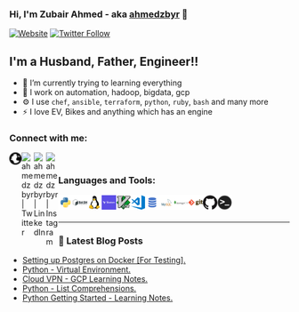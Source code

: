 ### Hi, I'm Zubair Ahmed - aka [ahmedzbyr][website] 👋

[![Website](https://img.shields.io/website?label=ahmedzbyr.gitlab.io&style=for-the-badge&url=https%3A%2F%2Fahmedzbyr.gitlab.io)](https://ahmedzbyr.gitlab.io/)
[![Twitter Follow](https://img.shields.io/twitter/follow/ahmedzbyr?color=1DA1F2&logo=twitter&style=for-the-badge)](https://twitter.com/ahmedzbyr)

## I'm a Husband, Father, Engineer!! 

- 🌱 I’m currently trying to learning everything 
- 🏢 I work on automation, hadoop, bigdata, gcp
- ⚙️ I use `chef`, `ansible`, `terraform`, `python`, `ruby`, `bash` and many more
- ⚡ I love EV, Bikes and anything which has an engine

### Connect with me:

[<img align="left" alt="ahmedzbyr.gitlab.io" width="22px" src="https://raw.githubusercontent.com/iconic/open-iconic/master/svg/globe.svg" />][website]
[<img align="left" alt="ahmedzbyr | Twitter" width="22px" src="https://cdn.jsdelivr.net/npm/simple-icons@v3/icons/twitter.svg" />][twitter]
[<img align="left" alt="ahmedzbyr | LinkedIn" width="22px" src="https://cdn.jsdelivr.net/npm/simple-icons@v3/icons/linkedin.svg" />][linkedin]
[<img align="left" alt="ahmedzbyr | Instagram" width="22px" src="https://cdn.jsdelivr.net/npm/simple-icons@v3/icons/instagram.svg" />][instagram]

<br />

### Languages and Tools:

[<img align="left" alt="Python" width="26px" src="https://raw.githubusercontent.com/github/explore/80688e429a7d4ef2fca1e82350fe8e3517d3494d/topics/python/python.png" />][website]
[<img align="left" alt="Bash" width="26px" src="https://raw.githubusercontent.com/github/explore/80688e429a7d4ef2fca1e82350fe8e3517d3494d/topics/bash/bash.png" />][website]
[<img align="left" alt="Bash" width="26px" src="https://raw.githubusercontent.com/github/explore/80688e429a7d4ef2fca1e82350fe8e3517d3494d/topics/linux/linux.png" />][website]
[<img align="left" alt="Bash" width="26px" src="https://raw.githubusercontent.com/github/explore/80688e429a7d4ef2fca1e82350fe8e3517d3494d/topics/terraform/terraform.png" />][website]
[<img align="left" alt="Bash" width="26px" src="https://raw.githubusercontent.com/github/explore/80688e429a7d4ef2fca1e82350fe8e3517d3494d/topics/vim/vim.png" />][website]
[<img align="left" alt="VS Code" width="26px" src="https://raw.githubusercontent.com/github/explore/80688e429a7d4ef2fca1e82350fe8e3517d3494d/topics/visual-studio-code/visual-studio-code.png" />][website]
[<img align="left" alt="SQL" width="26px" src="https://raw.githubusercontent.com/github/explore/80688e429a7d4ef2fca1e82350fe8e3517d3494d/topics/sql/sql.png" />][website]
[<img align="left" alt="MySQL" width="26px" src="https://raw.githubusercontent.com/github/explore/80688e429a7d4ef2fca1e82350fe8e3517d3494d/topics/mysql/mysql.png" />][website]
[<img align="left" alt="MongoDB" width="26px" src="https://raw.githubusercontent.com/github/explore/80688e429a7d4ef2fca1e82350fe8e3517d3494d/topics/mongodb/mongodb.png" />][website]
[<img align="left" alt="Git" width="26px" src="https://raw.githubusercontent.com/github/explore/80688e429a7d4ef2fca1e82350fe8e3517d3494d/topics/git/git.png" />][website]
[<img align="left" alt="GitHub" width="26px" src="https://raw.githubusercontent.com/github/explore/78df643247d429f6cc873026c0622819ad797942/topics/github/github.png" />][website]
[<img align="left" alt="Terminal" width="26px" src="https://raw.githubusercontent.com/github/explore/80688e429a7d4ef2fca1e82350fe8e3517d3494d/topics/terminal/terminal.png" />][website]

<br />
<br />


---

### 📕 Latest Blog Posts

<!-- BLOG-POST-LIST:START -->
- [Setting up Postgres on Docker [For Testing].](https://ahmedzbyr.gitlab.io/database/postgres-on-docker/)
- [Python - Virtual Environment.](https://ahmedzbyr.gitlab.io/python/python-virtual-env/)
- [Cloud VPN - GCP Learning Notes.](https://ahmedzbyr.gitlab.io/gcplearning/cloud-vpn/)
- [Python - List Comprehensions.](https://ahmedzbyr.gitlab.io/python-cheetsheet/python-list-comprehensions/)
- [Python Getting Started - Learning Notes.](https://ahmedzbyr.gitlab.io/python-cheetsheet/python-getting-started/)
<!-- BLOG-POST-LIST:END -->


[website]: https://ahmedzbyr.gitlab.io/
[twitter]: https://twitter.com/ahmedzbyr
[instagram]: https://instagram.com/ahmedzbyr
[linkedin]: https://linkedin.com/in/ahmedzbyr
